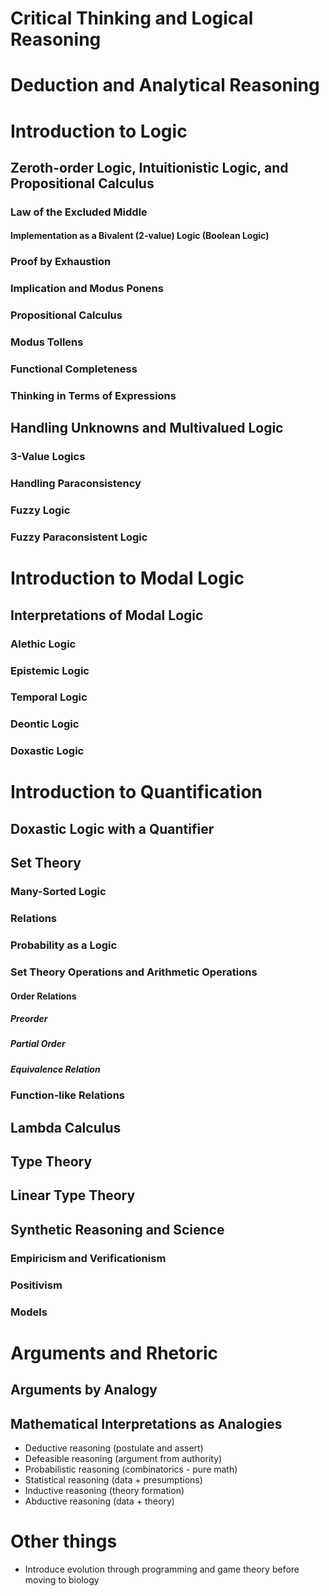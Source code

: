# Critical Thinking and Logical Reasoning

# Deduction and Analytical Reasoning

# Introduction to Logic
## Zeroth-order Logic, Intuitionistic Logic, and Propositional Calculus
### Law of the Excluded Middle
#### Implementation as a Bivalent (2-value) Logic (Boolean Logic)
### Proof by Exhaustion
### Implication and Modus Ponens
### Propositional Calculus
### Modus Tollens
### Functional Completeness
### Thinking in Terms of Expressions
## Handling Unknowns and Multivalued Logic
### 3-Value Logics
### Handling Paraconsistency
### Fuzzy Logic
### Fuzzy Paraconsistent Logic
# Introduction to Modal Logic
## Interpretations of Modal Logic
### Alethic Logic
### Epistemic Logic
### Temporal Logic
### Deontic Logic
### Doxastic Logic

# Introduction to Quantification
## Doxastic Logic with a Quantifier
## Set Theory
### Many-Sorted Logic
### Relations
### Probability as a Logic
### Set Theory Operations and Arithmetic Operations
#### Order Relations
##### Preorder
##### Partial Order
##### Equivalence Relation
### Function-like Relations

## Lambda Calculus
## Type Theory
## Linear Type Theory

## Synthetic Reasoning and Science
### Empiricism and Verificationism
### Positivism
### Models


# Arguments and Rhetoric
## Arguments by Analogy
## Mathematical Interpretations as Analogies
- Deductive reasoning (postulate and assert)
- Defeasible reasoning (argument from authority)
- Probabilistic reasoning (combinatorics - pure math)
- Statistical reasoning (data + presumptions)
- Inductive reasoning (theory formation)
- Abductive reasoning (data + theory)



# Other things
- Introduce evolution through programming and game theory before moving to biology
